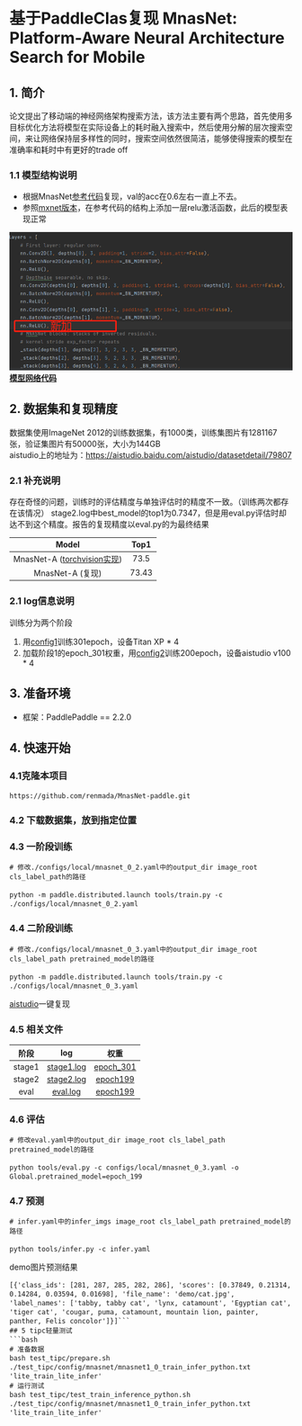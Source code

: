 # 基于PaddleClas复现 MnasNet: Platform-Aware Neural Architecture Search for Mobile
## 1. 简介
论文提出了移动端的神经网络架构搜索方法，该方法主要有两个思路，首先使用多目标优化方法将模型在实际设备上的耗时融入搜索中，然后使用分解的层次搜索空间，来让网络保持层多样性的同时，搜索空间依然很简洁，能够使得搜索的模型在准确率和耗时中有更好的trade off
### 1.1 模型结构说明
- 根据MnasNet[参考代码](https://github.com/pytorch/vision/blob/master/torchvision/models/mnasnet.py)复现，val的acc在0.6左右一直上不去。
- 参照[mxnet版本](https://github.com/chinakook/Mnasnet.MXNet)，在参考代码的结构上添加一层relu激活函数，此后的模型表现正常

![添加结构](./pic/结构.png)
**[模型网络代码](./ppcls/arch/backbone/model_zoo/mnasnet.py)**

## 2. 数据集和复现精度
数据集使用ImageNet 2012的训练数据集，有1000类，训练集图片有1281167张，验证集图片有50000张，大小为144GB  
aistudio上的地址为：https://aistudio.baidu.com/aistudio/datasetdetail/79807  
### 2.1 补充说明
存在奇怪的问题，训练时的评估精度与单独评估时的精度不一致。（训练两次都存在该情况）
stage2.log中best_model的top1为0.7347，但是用eval.py评估时却达不到这个精度。报告的复现精度以eval.py的为最终结果

|         Model        | Top1|
|:--------------------:|:-----:|
| MnasNet-A ([torchvision实现](https://github.com/pytorch/vision/blob/master/torchvision/models/mnasnet.py))| 73.5|
| MnasNet-A (复现)|  73.43|
 

### 2.1 log信息说明
训练分为两个阶段
1. 用[config1](./configs/local/mnasnet_0_2.yaml)训练301epoch，设备Titan XP * 4
2. 加载阶段1的epoch_301权重，用[config2](./configs/local/mnasnet_0_3.yaml)训练200epoch，设备aistudio v100 * 4

## 3. 准备环境
* 框架：PaddlePaddle == 2.2.0

## 4. 快速开始
### 4.1克隆本项目
```
https://github.com/renmada/MnasNet-paddle.git
```
### 4.2 下载数据集，放到指定位置
### 4.3 一阶段训练
```
# 修改./configs/local/mnasnet_0_2.yaml中的output_dir image_root cls_label_path的路径

python -m paddle.distributed.launch tools/train.py -c ./configs/local/mnasnet_0_2.yaml
```
### 4.4 二阶段训练
```
# 修改./configs/local/mnasnet_0_3.yaml中的output_dir image_root cls_label_path pretrained_model的路径

python -m paddle.distributed.launch tools/train.py -c ./configs/local/mnasnet_0_3.yaml
```
[aistudio](https://aistudio.baidu.com/aistudio/clusterprojectdetail/3394082)一键复现

### 4.5 相关文件
|         阶段        | log | 权重 |
|:--------------------:|:-----:|:------------------:|
| stage1|  [stage1.log](./log/stage1.log)   | [epoch_301](./checkpoint)|  
| stage2|  [stage2.log](./log/stage2.log)|  [epoch199](./checkpoint) | 
|eval|[eval.log](./log/eval.log)|[epoch199](./checkpoint)|


### 4.6 评估
```
# 修改eval.yaml中的output_dir image_root cls_label_path pretrained_model的路径

python tools/eval.py -c configs/local/mnasnet_0_3.yaml -o Global.pretrained_model=epoch_199
```

### 4.7 预测
```
# infer.yaml中的infer_imgs image_root cls_label_path pretrained_model的路径

python tools/infer.py -c infer.yaml
```

demo图片预测结果
```
[{'class_ids': [281, 287, 285, 282, 286], 'scores': [0.37849, 0.21314, 0.14284, 0.03594, 0.01698], 'file_name': 'demo/cat.jpg', 'label_names': ['tabby, tabby cat', 'lynx, catamount', 'Egyptian cat', 'tiger cat', 'cougar, puma, catamount, mountain lion, painter, panther, Felis concolor']}]```
## 5 tipc轻量测试
```bash
# 准备数据
bash test_tipc/prepare.sh ./test_tipc/config/mnasnet/mnasnet1_0_train_infer_python.txt 'lite_train_lite_infer'
# 运行测试
bash test_tipc/test_train_inference_python.sh ./test_tipc/config/mnasnet/mnasnet1_0_train_infer_python.txt 'lite_train_lite_infer'
```


